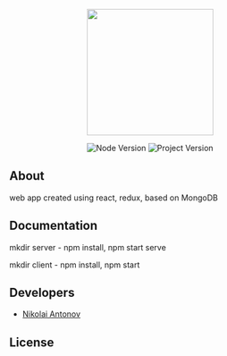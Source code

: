 <p align="center">
      <img src="https://i.ibb.co/wzW7sZ3/24727237-63ca4716a2397.jpg" width="226">
</p>

<p align="center">
   <img src="https://img.shields.io/badge/Node-v20-green" alt="Node Version">
   <img src="https://img.shields.io/badge/Project-v1-orange" alt="Project Version">
</p>

## About
web app created using react, redux, based on MongoDB


## Documentation

mkdir server - npm install, npm start serve


mkdir client - npm install, npm start



## Developers

- [Nikolai Antonov](https://github.com/Anti6ot)

## License
